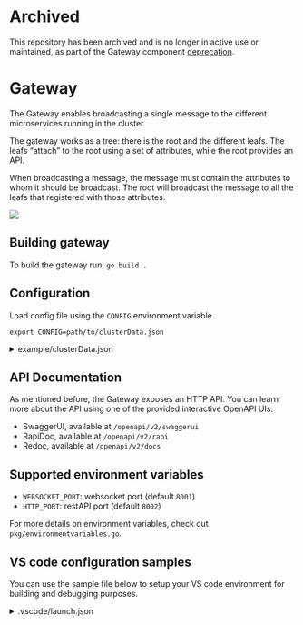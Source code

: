 # Archived 
This repository has been archived and is no longer in active use or maintained, as part of the Gateway component [deprecation](https://github.com/kubescape/helm-charts/pull/565).

# Gateway

The Gateway enables broadcasting a single message to the different microservices running in the cluster.

The gateway works as a tree: there is the root and the different leafs.
The leafs “attach” to the root using a set of attributes, while the root provides an API.

When broadcasting a message, the message must contain the attributes to whom it should be broadcast.
The root will broadcast the message to all the leafs that registered with those attributes.

<img src=".out/design/design.gif">

## Building gateway
To build the gateway run: `go build .`  

## Configuration
Load config file using the `CONFIG` environment variable   

`export CONFIG=path/to/clusterData.json`  

<details><summary>example/clusterData.json</summary>

```json5 
{
   "gatewayWebsocketURL": "127.0.0.1:8001",
   "gatewayRestURL": "127.0.0.1:8002",
   "kubevulnURL": "127.0.0.1:8081",
   "kubescapeURL": "127.0.0.1:8080",
   "eventReceiverRestURL": "https://report.armo.cloud",
   "eventReceiverWebsocketURL": "wss://report.armo.cloud",
   "rootGatewayURL": "wss://ens.euprod1.cyberarmorsoft.com/v1/waitfornotification",
   "accountID": "*********************",
   "clusterName": "******" 
  } 
``` 
</details>

## API Documentation

As mentioned before, the Gateway exposes an HTTP API.
You can learn more about the API using one of the provided interactive OpenAPI UIs:
- SwaggerUI, available at `/openapi/v2/swaggerui`
- RapiDoc, available at `/openapi/v2/rapi`
- Redoc, available at `/openapi/v2/docs`


## Supported environment variables
* `WEBSOCKET_PORT`: websocket port (default `8001`)
* `HTTP_PORT`: restAPI port (default `8002`)

For more details on environment variables, check out `pkg/environmentvariables.go`.

## VS code configuration samples

You can use the sample file below to setup your VS code environment for building and debugging purposes.

<details><summary>.vscode/launch.json</summary>

```json5
{
    "version": "0.2.0",
    "configurations": [
        {
            "name": "Launch Package",
            "type": "go",
            "request": "launch",
            "mode": "auto",
            "program":  "${workspaceRoot}",
                 "env": {
                     "NAMESPACE": "armo-system",
                     "CONFIG": "${workspaceRoot}/.vscode/clusterData.json",
            },
            "args": [
                "-alsologtostderr", "-v=4", "2>&1"
            ]
        }
    ]
}
```
</details>
